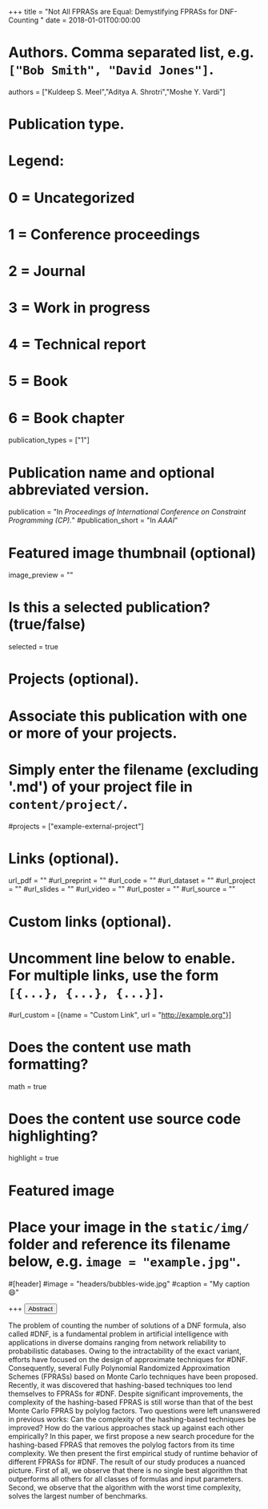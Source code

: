 +++
title = "Not All FPRASs are Equal: Demystifying FPRASs for DNF-Counting "
date = 2018-01-01T00:00:00

# Authors. Comma separated list, e.g. `["Bob Smith", "David Jones"]`.
authors = ["Kuldeep S. Meel","Aditya A. Shrotri","Moshe Y. Vardi"] 

# Publication type.
# Legend:
# 0 = Uncategorized
# 1 = Conference proceedings
# 2 = Journal
# 3 = Work in progress
# 4 = Technical report
# 5 = Book
# 6 = Book chapter
publication_types = ["1"]

# Publication name and optional abbreviated version.
publication = "In *Proceedings of International Conference on Constraint Programming (CP).*"
#publication_short = "In *AAAI*"


# Featured image thumbnail (optional)
image_preview = ""

# Is this a selected publication? (true/false)
selected = true

# Projects (optional).
#   Associate this publication with one or more of your projects.
#   Simply enter the filename (excluding '.md') of your project file in `content/project/`.
#projects = ["example-external-project"]


# Links (optional).
url_pdf = ""
#url_preprint = ""
#url_code = ""
#url_dataset = ""
#url_project = ""
#url_slides = ""
#url_video = ""
#url_poster = ""
#url_source = ""

# Custom links (optional).
#   Uncomment line below to enable. For multiple links, use the form `[{...}, {...}, {...}]`.
#url_custom = [{name = "Custom Link", url = "http://example.org"}]

# Does the content use math formatting?
math = true

# Does the content use source code highlighting?
highlight = true

# Featured image
# Place your image in the `static/img/` folder and reference its filename below, e.g. `image = "example.jpg"`.
#[header]
#image = "headers/bubbles-wide.jpg"
#caption = "My caption :smile:"

+++
<button class="btn btn-default btn-xs" type="button" data-toggle="collapse" data-target="#abstract_DMPV17">
Abstract</button>
<div id="abstract_DMPV17" class="collapse">
The problem of counting the number of solutions of a DNF formula, also called #DNF, is a fundamental problem in artificial intelligence with applications in diverse domains ranging from network reliability to probabilistic databases. Owing to the intractability of the exact variant, efforts have focused on the design of approximate techniques for #DNF. Consequently, several Fully Polynomial Randomized Approximation Schemes (FPRASs) based on Monte Carlo techniques have been proposed. Recently, it was discovered that hashing-based techniques too lend themselves to FPRASs for #DNF. Despite significant improvements, the complexity of the hashing-based FPRAS is still worse than that of the best Monte Carlo FPRAS by polylog factors. Two questions were left unanswered in previous works: Can the complexity of the hashing-based techniques be improved? How do the various approaches stack up against each other empirically? In this paper, we first propose a new search procedure for the hashing-based FPRAS that removes the polylog factors from its time complexity. We then present the first empirical study of runtime behavior of different FPRASs for #DNF. The result of our study produces a nuanced picture. First of all, we observe that there is no single best algorithm that outperforms all others for all classes of formulas and input parameters. Second, we observe that the algorithm with the worst time complexity, solves the largest number of benchmarks.
</div>
